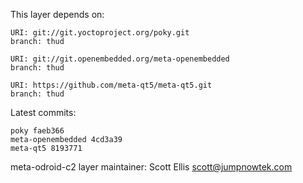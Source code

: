 This layer depends on:

    URI: git://git.yoctoproject.org/poky.git
    branch: thud

    URI: git://git.openembedded.org/meta-openembedded
    branch: thud

    URI: https://github.com/meta-qt5/meta-qt5.git
    branch: thud

Latest commits:

    poky faeb366
    meta-openembedded 4cd3a39
    meta-qt5 8193771

meta-odroid-c2 layer maintainer: Scott Ellis <scott@jumpnowtek.com>
